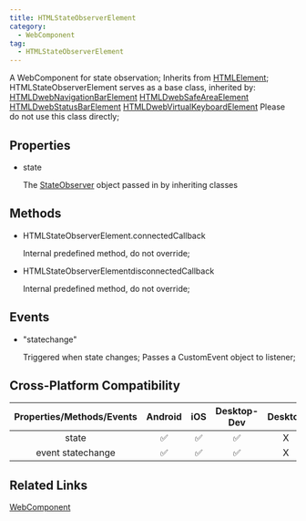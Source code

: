 ```yaml
---
title: HTMLStateObserverElement
category:
  - WebComponent
tag:
  - HTMLStateObserverElement   
---
```


A WebComponent for state observation;
Inherits from [HTMLElement](https://developer.mozilla.org/en-US/docs/Web/API/HTMLElement);
HTMLStateObserverElement serves as a base class,
inherited by:
[HTMLDwebNavigationBarElement](../navigation-bar/index.md) 
[HTMLDwebSafeAreaElement](../safe-area/index.md)
[HTMLDwebStatusBarElement](../status-bar/index.md)
[HTMLDwebVirtualKeyboardElement](../virtual-keyboard/index.md)
Please do not use this class directly;


## Properties

  - state

    The [StateObserver](../../interface/state-observer/index.md) object passed in by inheriting classes

## Methods  

  - HTMLStateObserverElement.connectedCallback

    Internal predefined method, do not override;

  - HTMLStateObserverElementdisconnectedCallback

    Internal predefined method, do not override; 

## Events

  - "statechange" 

    Triggered when state changes;
    Passes a CustomEvent object to listener;


## Cross-Platform Compatibility

| Properties/Methods/Events | Android | iOS | Desktop-Dev | Desktop | 
|:-----------------:|:-------:|:---:|:-----------:|:-------:|
| state             | ✅      | ✅   | ✅           | X       |
| event statechange | ✅      | ✅   | ✅           | X       |

## Related Links

  [WebComponent](../index.md)